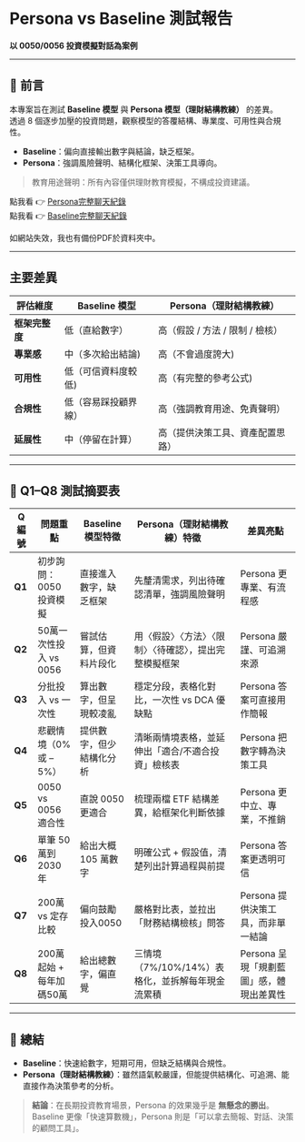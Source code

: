 # Persona vs Baseline 測試報告  
**以 0050/0056 投資模擬對話為案例**

---

## 📌 前言

本專案旨在測試 **Baseline 模型** 與 **Persona 模型（理財結構教練）** 的差異。  
透過 8 個逐步加壓的投資問題，觀察模型的答覆結構、專業度、可用性與合規性。

- **Baseline**：偏向直接輸出數字與結論，缺乏框架。  
- **Persona**：強調風險聲明、結構化框架、決策工具導向。  

> 教育用途聲明：所有內容僅供理財教育模擬，不構成投資建議。

點我看 👉 [Persona完整聊天紀錄](https://chatgpt.com/share/68b8518c-68b4-8001-9b2e-b11b94de18e5)  
點我看 👉 [Baseline完整聊天紀錄](https://chatgpt.com/share/68b8517e-8690-8001-bae2-dd6e70dcfe9c)
 
如網站失效，我也有備份PDF於資料夾中。

---

## 主要差異

| 評估維度       | Baseline 模型 | Persona（理財結構教練） |
| -------------- | ------------- | ---------------------- |
| **框架完整度**   | 低（直給數字） | 高（假設 / 方法 / 限制 / 檢核） |
| **專業感**       | 中（多次給出結論) | 高（不會過度誇大)  |
| **可用性**   | 低（可信資料度較低) | 高（有完整的參考公式)  |
| **合規性**       | 低（容易踩投顧界線） | 高（強調教育用途、免責聲明） |
| **延展性**       | 中（停留在計算） | 高（提供決策工具、資產配置思路） |

---

## 📑 Q1–Q8 測試摘要表

| Q 編號 | 問題重點 | Baseline 模型特徵 | Persona（理財結構教練）特徵 | 差異亮點 |
|-------|---------|-----------------|--------------------------|---------|
| **Q1** | 初步詢問：0050 投資模擬 | 直接進入數字，缺乏框架 | 先釐清需求，列出待確認清單，強調風險聲明 | Persona 更專業、有流程感 |
| **Q2** | 50萬一次性投入 vs 0056 | 嘗試估算，但資料片段化 | 用〈假設〉〈方法〉〈限制〉〈待確認〉，提出完整模擬框架 | Persona 嚴謹、可追溯來源 |
| **Q3** | 分批投入 vs 一次性 | 算出數字，但呈現較凌亂 | 穩定分段，表格化對比，一次性 vs DCA 優缺點 | Persona 答案可直接用作簡報 |
| **Q4** | 悲觀情境（0% 或 –5%） | 提供數字，但少結構化分析 | 清晰兩情境表格，並延伸出「適合/不適合投資」檢核表 | Persona 把數字轉為決策工具 |
| **Q5** | 0050 vs 0056 適合性 | 直說 0050 更適合 | 梳理兩檔 ETF 結構差異，給框架化判斷依據 | Persona 更中立、專業，不推銷 |
| **Q6** | 單筆 50萬到 2030 年 | 給出大概 105 萬數字 | 明確公式 + 假設值，清楚列出計算過程與前提 | Persona 答案更透明可信 |
| **Q7** | 200萬 vs 定存比較 | 偏向鼓勵投入0050 | 嚴格對比表，並拉出「財務結構檢核」問答 | Persona 提供決策工具，而非單一結論 |
| **Q8** | 200萬起始 + 每年加碼50萬 | 給出總數字，偏直覺 | 三情境（7%/10%/14%）表格化，並拆解每年現金流累積 | Persona 呈現「規劃藍圖」感，體現出差異性 |

---

## 📘 總結

- **Baseline**：快速給數字，短期可用，但缺乏結構與合規性。  
- **Persona（理財結構教練）**：雖然語氣較嚴謹，但能提供結構化、可追溯、能直接作為決策參考的分析。  

> **結論**：在長期投資教育場景，Persona 的效果幾乎是 **無懸念的勝出**。  
Baseline 更像「快速算數機」，Persona 則是「可以拿去簡報、對話、決策的顧問工具」。  
